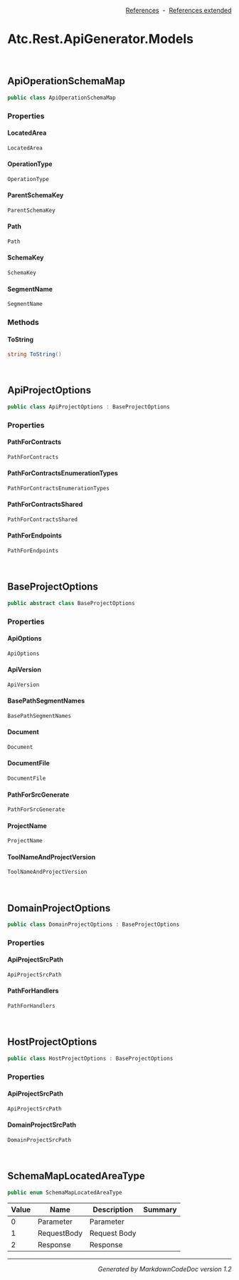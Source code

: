 <div style='text-align: right'>

[References](Index.md)&nbsp;&nbsp;-&nbsp;&nbsp;[References extended](IndexExtended.md)
</div>

# Atc.Rest.ApiGenerator.Models

<br />


## ApiOperationSchemaMap

```csharp
public class ApiOperationSchemaMap
```

### Properties


#### LocatedArea

```csharp
LocatedArea
```
#### OperationType

```csharp
OperationType
```
#### ParentSchemaKey

```csharp
ParentSchemaKey
```
#### Path

```csharp
Path
```
#### SchemaKey

```csharp
SchemaKey
```
#### SegmentName

```csharp
SegmentName
```
### Methods


#### ToString

```csharp
string ToString()
```

<br />


## ApiProjectOptions

```csharp
public class ApiProjectOptions : BaseProjectOptions
```

### Properties


#### PathForContracts

```csharp
PathForContracts
```
#### PathForContractsEnumerationTypes

```csharp
PathForContractsEnumerationTypes
```
#### PathForContractsShared

```csharp
PathForContractsShared
```
#### PathForEndpoints

```csharp
PathForEndpoints
```

<br />


## BaseProjectOptions

```csharp
public abstract class BaseProjectOptions
```

### Properties


#### ApiOptions

```csharp
ApiOptions
```
#### ApiVersion

```csharp
ApiVersion
```
#### BasePathSegmentNames

```csharp
BasePathSegmentNames
```
#### Document

```csharp
Document
```
#### DocumentFile

```csharp
DocumentFile
```
#### PathForSrcGenerate

```csharp
PathForSrcGenerate
```
#### ProjectName

```csharp
ProjectName
```
#### ToolNameAndProjectVersion

```csharp
ToolNameAndProjectVersion
```

<br />


## DomainProjectOptions

```csharp
public class DomainProjectOptions : BaseProjectOptions
```

### Properties


#### ApiProjectSrcPath

```csharp
ApiProjectSrcPath
```
#### PathForHandlers

```csharp
PathForHandlers
```

<br />


## HostProjectOptions

```csharp
public class HostProjectOptions : BaseProjectOptions
```

### Properties


#### ApiProjectSrcPath

```csharp
ApiProjectSrcPath
```
#### DomainProjectSrcPath

```csharp
DomainProjectSrcPath
```

<br />


## SchemaMapLocatedAreaType

```csharp
public enum SchemaMapLocatedAreaType
```


| Value | Name | Description | Summary | 
| --- | --- | --- | --- | 
| 0 | Parameter | Parameter |  | 
| 1 | RequestBody | Request Body |  | 
| 2 | Response | Response |  | 


<hr /><div style='text-align: right'><i>Generated by MarkdownCodeDoc version 1.2</i></div>
